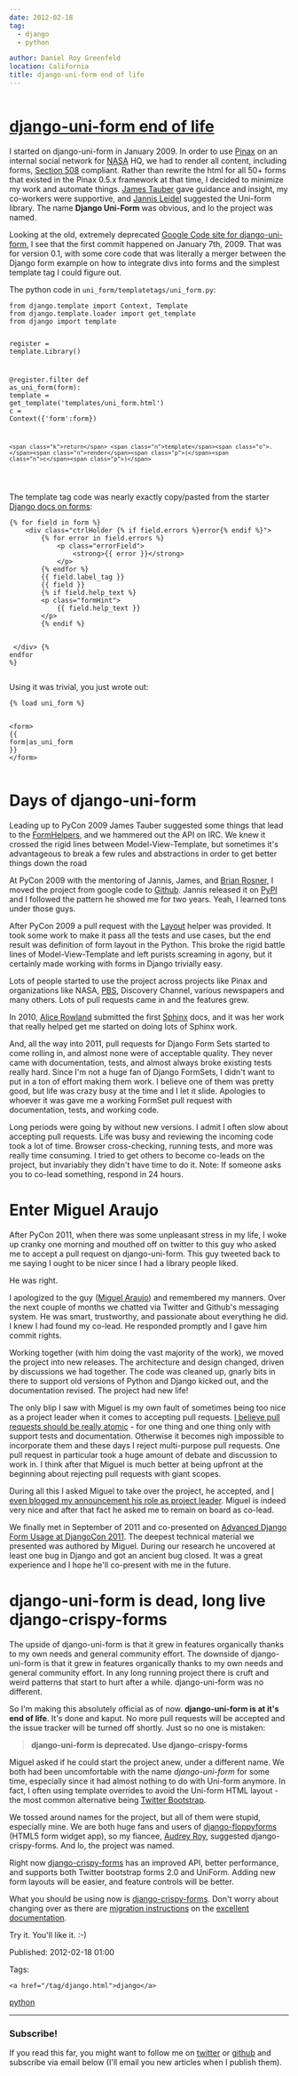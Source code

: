 ```yaml
---
date: 2012-02-18
tag: 
  - django
  - python

author: Daniel Roy Greenfeld
location: California
title: django-uni-form end of life
---
```

<div class="twelve wide column">

<h1 class="ui block header">
<div class="content">
<a href="/django-uni-form-end-of-life.html">django-uni-form end of life</a>
</div>
</h1>
<p>I started on django-uni-form in January 2009. In order to use
<a href="http://pinaxproject.com" target="_blank">Pinax</a> on an internal social network for
<a href="http://www.nasa.gov" target="_blank">NASA</a> HQ, we had to render all content, including
forms, <a href="http://django-uni-form.readthedocs.org/en/latest/concepts.html#section-508" target="_blank">Section
508</a>
compliant. Rather than rewrite the html for all 50+ forms that existed
in the Pinax 0.5.x framework at that time, I decided to minimize my work
and automate things. <a href="http://jtauber.com" target="_blank">James Tauber</a> gave guidance
and insight, my co-workers were supportive, and <a href="http://enn.io" target="_blank">Jannis
Leidel</a> suggested the Uni-form library. The name <strong>Django
Uni-Form</strong> was obvious, and lo the project was named.</p>
<p>Looking at the old, extremely deprecated <a href="http://code.google.com/p/django-uni-form/" target="_blank">Google Code site for
django-uni-form</a>, I see that
the first commit happened on January 7th, 2009. That was for version
0.1, with some core code that was literally a merger between the Django
form example on how to integrate divs into forms and the simplest
template tag I could figure out.</p>
<p>The python code in <code>uni_form/templatetags/uni_form.py</code>:</p>
<div class="codehilite ui secondary segment"><pre><span></span><code><span class="kn">from</span> <span class="nn">django.template</span> <span class="kn">import</span> <span class="n">Context</span><span class="p">,</span> <span class="n">Template</span>
<span class="kn">from</span> <span class="nn">django.template.loader</span> <span class="kn">import</span> <span class="n">get_template</span>
<span class="kn">from</span> <span class="nn">django</span> <span class="kn">import</span> <span class="n">template</span>


<span class="n">register</span> <span class="o">=</span> <span class="n">template</span><span class="o">.</span><span class="n">Library</span><span class="p">()</span>

<span class="nd">@register.filter</span>
<span class="k">def</span> <span class="nf">as_uni_form</span><span class="p">(</span><span class="n">form</span><span class="p">):</span>
    <span class="n">template</span> <span class="o">=</span> <span class="n">get_template</span><span class="p">(</span><span class="s1">'templates/uni_form.html'</span><span class="p">)</span>
    <span class="n">c</span> <span class="o">=</span> <span class="n">Context</span><span class="p">({</span><span class="s1">'form'</span><span class="p">:</span><span class="n">form</span><span class="p">})</span>

    <span class="k">return</span> <span class="n">template</span><span class="o">.</span><span class="n">render</span><span class="p">(</span><span class="n">c</span><span class="p">)</span>
</code></pre></div>
<p>The template tag code was nearly exactly copy/pasted from the starter
<a href="https://docs.djangoproject.com/en/1.0/topics/forms/#looping-over-the-form-s-fields" target="_blank">Django docs on
forms</a>:</p>
<div class="codehilite ui secondary segment"><pre><span></span><code><span class="cp">{%</span> <span class="k">for</span> <span class="nv">field</span> <span class="k">in</span> <span class="nv">form</span> <span class="cp">%}</span><span class="x"></span>
<span class="x">    &lt;div class="ctrlHolder </span><span class="cp">{%</span> <span class="k">if</span> <span class="nv">field.errors</span> <span class="cp">%}</span><span class="x">error</span><span class="cp">{%</span> <span class="k">endif</span> <span class="cp">%}</span><span class="x">"&gt;</span>
<span class="x">        </span><span class="cp">{%</span> <span class="k">for</span> <span class="nv">error</span> <span class="k">in</span> <span class="nv">field.errors</span> <span class="cp">%}</span><span class="x"></span>
<span class="x">            &lt;p class="errorField"&gt;</span>
<span class="x">                &lt;strong&gt;</span><span class="cp">{{</span> <span class="nv">error</span> <span class="cp">}}</span><span class="x">&lt;/strong&gt;</span>
<span class="x">            &lt;/p&gt;       </span>
<span class="x">        </span><span class="cp">{%</span> <span class="k">endfor</span> <span class="cp">%}</span><span class="x"></span>
<span class="x">        </span><span class="cp">{{</span> <span class="nv">field.label_tag</span> <span class="cp">}}</span><span class="x"></span>
<span class="x">        </span><span class="cp">{{</span> <span class="nv">field</span> <span class="cp">}}</span><span class="x"></span>
<span class="x">        </span><span class="cp">{%</span> <span class="k">if</span> <span class="nv">field.help_text</span> <span class="cp">%}</span><span class="x"></span>
<span class="x">        &lt;p class="formHint"&gt;</span>
<span class="x">            </span><span class="cp">{{</span> <span class="nv">field.help_text</span> <span class="cp">}}</span><span class="x"></span>
<span class="x">        &lt;/p&gt;</span>
<span class="x">        </span><span class="cp">{%</span> <span class="k">endif</span> <span class="cp">%}</span><span class="x"></span>

<span class="x">    &lt;/div&gt;</span>
<span class="cp">{%</span> <span class="k">endfor</span> <span class="cp">%}</span><span class="x"></span>
</code></pre></div>
<p>Using it was trivial, you just wrote out:</p>
<div class="codehilite ui secondary segment"><pre><span></span><code><span class="cp">{%</span> <span class="k">load</span> <span class="nv">uni_form</span> <span class="cp">%}</span><span class="x"></span>

<span class="x">&lt;form&gt;</span>
<span class="x">    </span><span class="cp">{{</span> <span class="nv">form</span><span class="o">|</span><span class="nf">as_uni_form</span> <span class="cp">}}</span><span class="x"></span>
<span class="x">&lt;/form&gt;</span>
</code></pre></div>
<h1 id="days-of-django-uni-form">Days of django-uni-form</h1>
<p>Leading up to PyCon 2009 James Tauber suggested some things that lead to
the
<a href="http://django-uni-form.readthedocs.org/en/latest/concepts.html#form-helpers" target="_blank">FormHelpers</a>,
and we hammered out the API on IRC. We knew it crossed the rigid lines
between Model-View-Template, but sometimes it's advantageous to break a
few rules and abstractions in order to get better things down the road</p>
<p>At PyCon 2009 with the mentoring of Jannis, James, and <a href="http://twitter.com/brosner" target="_blank">Brian
Rosner</a>, I moved the project from google
code to <a href="https://github.com/pydanny/django-uni-form" target="_blank">Github</a>. Jannis
released it on <a href="http://pypi.python.org/pypi/" target="_blank">PyPI</a> and I followed the
pattern he showed me for two years. Yeah, I learned tons under those
guys.</p>
<p>After PyCon 2009 a pull request with the
<a href="http://django-uni-form.readthedocs.org/en/latest/helpers.html#layouts" target="_blank">Layout</a>
helper was provided. It took some work to make it pass all the tests and
use cases, but the end result was definition of form layout in the
Python. This broke the rigid battle lines of Model-View-Template and
left purists screaming in agony, but it certainly made working with
forms in Django trivially easy.</p>
<p>Lots of people started to use the project across projects like Pinax and
organizations like NASA, <a href="http://pbs.org" target="_blank">PBS</a>, Discovery Channel,
various newspapers and many others. Lots of pull requests came in and
the features grew.</p>
<p>In 2010, <a href="http://twitter.com/arowla" target="_blank">Alice Rowland</a> submitted the first
<a href="http://sphinx.pocoo.org/" target="_blank">Sphinx</a> docs, and it was her work that really
helped get me started on doing lots of Sphinx work.</p>
<p>And, all the way into 2011, pull requests for Django Form Sets started
to come rolling in, and almost none were of acceptable quality. They
never came with documentation, tests, and almost always broke existing
tests really hard. Since I'm not a huge fan of Django FormSets, I
didn't want to put in a ton of effort making them work. I believe one
of them was pretty good, but life was crazy busy at the time and I let
it slide. Apologies to whoever it was gave me a working FormSet pull
request with documentation, tests, and working code.</p>
<p>Long periods were going by without new versions. I admit I often slow
about accepting pull requests. Life was busy and reviewing the incoming
code took a lot of time. Browser cross-checking, running tests, and more
was really time consuming. I tried to get others to become co-leads on
the project, but invariably they didn't have time to do it. Note: If
someone asks you to co-lead something, respond in 24 hours.</p>
<h1 id="enter-miguel-araujo">Enter Miguel Araujo</h1>
<p>After PyCon 2011, when there was some unpleasant stress in my life, I
woke up cranky one morning and mouthed off on twitter to this guy who
asked me to accept a pull request on django-uni-form. This guy tweeted
back to me saying I ought to be nicer since I had a library people
liked.</p>
<p>He was right.</p>
<p>I apologized to the guy (<a href="http://twitter.com/maraujop" target="_blank">Miguel Araujo</a>)
and remembered my manners. Over the next couple of months we chatted via
Twitter and Github's messaging system. He was smart, trustworthy, and
passionate about everything he did. I knew I had found my co-lead. He
responded promptly and I gave him commit rights.</p>
<p>Working together (with him doing the vast majority of the work), we
moved the project into new releases. The architecture and design
changed, driven by discussions we had together. The code was cleaned up,
gnarly bits in there to support old versions of Python and Django kicked
out, and the documentation revised. The project had new life!</p>
<p>The only blip I saw with Miguel is my own fault of sometimes being too
nice as a project leader when it comes to accepting pull requests. <a href="http://django-uni-form.readthedocs.org/en/latest/contributing.html#how-to-get-your-pull-request-accepted" target="_blank">I
believe pull requests should be really
atomic</a>
- for one thing and one thing only with support tests and documentation.
Otherwise it becomes nigh impossible to incorporate them and these days
I reject multi-purpose pull requests. One pull request in particular
took a huge amount of debate and discussion to work in. I think after
that Miguel is much better at being upfront at the beginning about
rejecting pull requests with giant scopes.</p>
<p>During all this I asked Miguel to take over the project, he accepted,
and <a href="https://pydanny.blogspot.com/2011/06/announcing-django-uni-form-080-beta.html" target="_blank">I even blogged my announcement his role as project
leader</a>.
Miguel is indeed very nice and after that fact he asked me to remain on
board as co-lead.</p>
<p>We finally met in September of 2011 and co-presented on <a href="http://www.slideshare.net/pydanny/advanced-django-forms-usage" target="_blank">Advanced Django
Form Usage at DjangoCon
2011</a>.
The deepest technical material we presented was authored by Miguel.
During our research he uncovered at least one bug in Django and got an
ancient bug closed. It was a great experience and I hope he'll
co-present with me in the future.</p>
<h1 id="django-uni-form-is-dead-long-live-django-crispy-forms">django-uni-form is dead, long live django-crispy-forms</h1>
<p>The upside of django-uni-form is that it grew in features organically
thanks to my own needs and general community effort. The downside of
django-uni-form is that it grew in features organically thanks to my own
needs and general community effort. In any long running project there is
cruft and weird patterns that start to hurt after a while.
django-uni-form was no different.</p>
<p>So I'm making this absolutely official as of now. <strong>django-uni-form is
at it's end of life</strong>. It's done and kaput. No more pull requests will
be accepted and the issue tracker will be turned off shortly. Just so no
one is mistaken:</p>
<blockquote>
<p><strong>django-uni-form is deprecated. Use django-crispy-forms</strong></p>
</blockquote>
<p>Miguel asked if he could start the project anew, under a different name.
We both had been uncomfortable with the name <em>django-uni-form</em> for some
time, especially since it had almost nothing to do with Uni-form
anymore. In fact, I often using template overrides to avoid the Uni-form
HTML layout - the most common alternative being <a href="http://twitter.github.com/bootstrap/" target="_blank">Twitter
Bootstrap</a>.</p>
<p>We tossed around names for the project, but all of them were stupid,
especially mine. We are both huge fans and users of
<a href="https://github.com/brutasse/django-floppyforms" target="_blank">django-floppyforms</a>
(HTML5 form widget app), so my fiancee, <a href="http://audreymroy.com" target="_blank">Audrey
Roy</a>, suggested django-crispy-forms. And lo, the
project was named.</p>
<p>Right now
<a href="https://github.com/maraujop/django-crispy-forms" target="_blank">django-crispy-forms</a>
has an improved API, better performance, and supports both Twitter
bootstrap forms 2.0 and UniForm. Adding new form layouts will be easier,
and feature controls will be better.</p>
<p>What you should be using now is
<a href="https://github.com/maraujop/django-crispy-forms" target="_blank">django-crispy-forms</a>.
Don't worry about changing over as there are <a href="http://django-crispy-forms.readthedocs.org/en/d-0/migration.html" target="_blank">migration
instructions</a>
on the <a href="http://django-crispy-forms.readthedocs.org/" target="_blank">excellent
documentation</a>.</p>
<p>Try it. You'll like it. :-)</p>
<p>Published: 2012-02-18 01:00</p>
<p>Tags:
  
    <a href="/tag/django.html">django</a>
<a href="/tag/python.html">python</a>
</p>
<hr/>
<h3 class="ui header">Subscribe!</h3>
<p>If you read this far, you might want to follow me on <a href="https://twitter.com/pydanny">twitter</a> or <a href="https://github.com/pydanny">github</a> and subscribe via email below (I'll email you new articles when I publish them).</p>
<!-- Begin MailChimp Signup Form -->
</div>